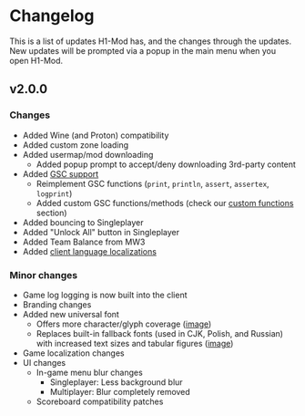 # Changelog

This is a list of updates H1-Mod has, and the changes through the updates. New updates will be prompted via a popup in the main menu when you open H1-Mod.

## v2.0.0

### Changes
* Added Wine (and Proton) compatibility
* Added custom zone loading
* Added usermap/mod downloading
    * Added popup prompt to accept/deny downloading 3rd-party content
* Added [GSC support](gsc-load-script)
    * Reimplement GSC functions (`print`, `println`, `assert`, `assertex`, `logprint`)
    * Added custom GSC functions/methods (check our [custom functions](gsc-scripting-syntax#custom-functions) section)
* Added bouncing to Singleplayer
* Added "Unlock All" button in Singleplayer
* Added Team Balance from MW3
* Added [client language localizations](languages)

### Minor changes
* Game log logging is now built into the client
* Branding changes
* Added new universal font
    * Offers more character/glyph coverage ([image](https://user-images.githubusercontent.com/13555921/180659375-fa84e52f-ac9a-43c7-8541-920de4c9e0c2.png))
    * Replaces built-in fallback fonts (used in CJK, Polish, and Russian) with increased text sizes and tabular figures ([image](https://i.imgur.com/XKVom9m.png))
* Game localization changes
* UI changes
    * In-game menu blur changes
        * Singleplayer: Less background blur
        * Multiplayer: Blur completely removed
    * Scoreboard compatibility patches
